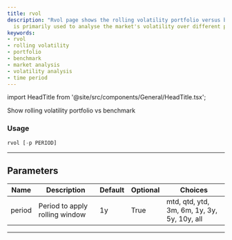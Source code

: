 ```yaml
---
title: rvol
description: "Rvol page shows the rolling volatility portfolio versus benchmark. It"
  is primarily used to analyse the market's volatility over different periods.
keywords:
- rvol
- rolling volatility
- portfolio
- benchmark
- market analysis
- volatility analysis
- time period
---
```


import HeadTitle from '@site/src/components/General/HeadTitle.tsx';

<HeadTitle title="portfolio/rvol - Reference | OpenBB Terminal Docs" />

Show rolling volatility portfolio vs benchmark

### Usage

```python
rvol [-p PERIOD]
```

---

## Parameters

| Name | Description | Default | Optional | Choices |
| ---- | ----------- | ------- | -------- | ------- |
| period | Period to apply rolling window | 1y | True | mtd, qtd, ytd, 3m, 6m, 1y, 3y, 5y, 10y, all |

---
